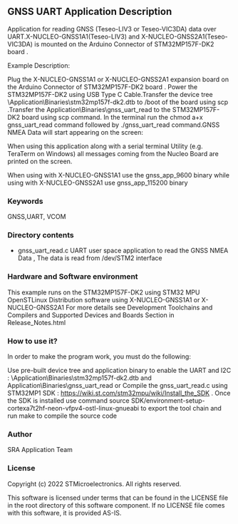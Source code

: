 
## GNSS UART Application Description

Application for reading GNSS (Teseo-LIV3 or Teseo-VIC3DA) data over UART.X-NUCLEO-GNSS1A1(Teseo-LIV3) and X-NUCLEO-GNSS2A1(Teseo-VIC3DA) is mounted on the Arduino Connector of STM32MP157F-DK2 board .

Example Description:

Plug the X-NUCLEO-GNSS1A1 or X-NUCLEO-GNSS2A1 expansion board on the Arduino Connector of STM32MP157F-DK2 board . Power the STM32MP157F-DK2 using USB Type C Cable.Transfer the device tree \Application\Binaries\stm32mp157f-dk2.dtb to /boot of 
the board using scp .Transfer the Application\Binaries\gnss_uart_read to the STM32MP157F-DK2 board using scp command. In the terminal run the chmod a+x gnss_uart_read command followed by ./gnss_uart_read command.GNSS NMEA Data will start appearing
on the screen:

When using this application along with a serial terminal Utility (e.g. TeraTerm on Windows) all messages coming from the Nucleo Board are printed on the screen.

When using with X-NUCLEO-GNSS1A1 use the gnss_app_9600 binary while using with X-NUCLEO-GNSS2A1 use gnss_app_115200 binary


### Keywords

GNSS,UART, VCOM

### Directory contents

 - gnss_uart_read.c UART user space application to read the GNSS NMEA Data , The data is read from /dev/STM2 interface

  
### Hardware and Software environment
This example runs on the STM32MP157F-DK2 using STM32 MPU OpenSTLinux Distribution software using X-NUCLEO-GNSS1A1 or X-NUCLEO-GNSS2A1
For more details see Development Toolchains and Compilers and Supported Devices and Boards Section in Release_Notes.html

  
### How to use it?

In order to make the program work, you must do the following:
 
Use pre-built device tree and application binary to enable the UART and I2C : \Application\Binaries\stm32mp157f-dk2.dtb and Application\Binaries\gnss_uart_read or Compile the gnss_uart_read.c using STM32MP1 SDK : https://wiki.st.com/stm32mpu/wiki/Install_the_SDK . 
Once the SDK is installed use command source SDK/environment-setup-cortexa7t2hf-neon-vfpv4-ostl-linux-gnueabi to export the tool chain and run make to compile the source code

### Author

SRA Application Team

### License

Copyright (c) 2022 STMicroelectronics. All rights reserved.

This software is licensed under terms that can be found in the LICENSE file in the root directory of this software component. If no LICENSE file comes with this software, it is provided AS-IS.

